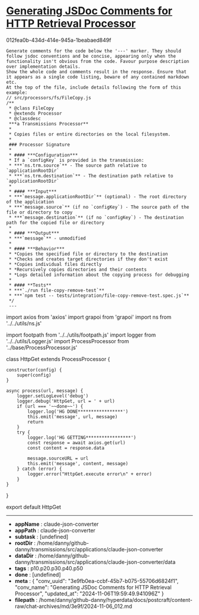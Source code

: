 # [Generating JSDoc Comments for HTTP Retrieval Processor](https://claude.ai/chat/3e9fb0ea-ccbf-45b7-b075-55706d6824f1)

012fea0b-434d-414e-945a-1beabaed849f

```prompt
Generate comments for the code below the '---' marker. They should follow jsdoc conventions and be concise, appearing only when the functionality isn't obvious from the code. Favour purpose description over implementation details.
Show the whole code and comments result in the response. Ensure that it appears as a single code listing, beware of any contained markdown etc.
At the top of the file, include details following the form of this example:
// src/processors/fs/FileCopy.js
/**
 * @class FileCopy
 * @extends Processor
 * @classdesc
 ***a Transmissions Processor**
 *
 * Copies files or entire directories on the local filesystem.
 *
 ### Processor Signature
 *
 * #### ***Configuration***
 * If a `configKey` is provided in the transmission:
 * ***`ns.trm.source`** - The source path relative to `applicationRootDir`
 * ***`ns.trm.destination`** - The destination path relative to `applicationRootDir`
 *
 * #### ***Input***
 * ***`message.applicationRootDir`** (optional) - The root directory of the application
 * ***`message.source`** (if no `configKey`) - The source path of the file or directory to copy
 * ***`message.destination`** (if no `configKey`) - The destination path for the copied file or directory
 *
 * #### ***Output***
 * ***`message`** - unmodified
 *
 * #### ***Behavior***
 * *Copies the specified file or directory to the destination
 * *Checks and creates target directories if they don't exist
 * *Copies individual files directly
 * *Recursively copies directories and their contents
 * *Logs detailed information about the copying process for debugging
 *
 * #### **Tests**
 * ***`./run file-copy-remove-test`**
 * ***`npm test -- tests/integration/file-copy-remove-test.spec.js`**
 */
 ---
```

import axios from 'axios'
import grapoi from 'grapoi'
import ns from '../../utils/ns.js'

import footpath from '../../utils/footpath.js'
import logger from '../../utils/Logger.js'
import ProcessProcessor from '../base/ProcessProcessor.js'

class HttpGet extends ProcessProcessor {

    constructor(config) {
        super(config)
    }

    async process(url, message) {
        logger.setLogLevel('debug')
        logger.debug('HttpGet, url = ' + url)
        if (url === '~~done~~') {
            logger.log('HG DONE*****************')
            this.emit('message', url, message)
            return
        }
        try {
            logger.log('HG GETTING*****************')
            const response = await axios.get(url)
            const content = response.data

            message.sourceURL = url
            this.emit('message', content, message)
        } catch (error) {
            logger.error("HttpGet.execute error\n" + error)
        }
    }
}

export default HttpGet

---

* **appName** : claude-json-converter
* **appPath** : claude-json-converter
* **subtask** : [undefined]
* **rootDir** : /home/danny/github-danny/transmissions/src/applications/claude-json-converter
* **dataDir** : /home/danny/github-danny/transmissions/src/applications/claude-json-converter/data
* **tags** : p10.p20.p30.p40.p50
* **done** : [undefined]
* **meta** : {
  "conv_uuid": "3e9fb0ea-ccbf-45b7-b075-55706d6824f1",
  "conv_name": "Generating JSDoc Comments for HTTP Retrieval Processor",
  "updated_at": "2024-11-06T19:59:49.941096Z"
}
* **filepath** : /home/danny/github-danny/hyperdata/docs/postcraft/content-raw/chat-archives/md/3e9f/2024-11-06_012.md